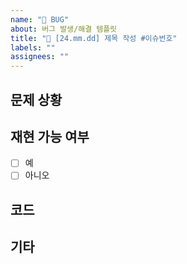 ```yaml
---
name: "🐛 BUG"
about: 버그 발생/해결 템플릿
title: "🐛 [24.mm.dd] 제목 작성 #이슈번호"
labels: ""
assignees: ""
---
```


<!--
✅ 원하는 기능이 구현되지 않는 경우 혹은 구현한 기능이 예상과 다르게 작동하는 경우,
✅ 어떤 기능을 구현하고자 했는지, 기능을 구현하기 위해 코드를 어떻게 작성했는지, 어떻게 구현됐는지 등 상황을 파악할 수 있게 코드와 함께 상세하게 작성해주세요.
✅ 에러 메시지가 발생한 경우, 함께 첨부해주세요.
✅ 필요한 경우, 이미지와 동영상을 첨부해주세요.

✅ 문제 상황을 해결한 경우, 제목에 Bug이슈 번호를 함께 작성해주세요.
✅ 어떻게 해결했는지 코드와 함께 상세하게 설명해주세요. (어느 부분이 문제였는지, 어떻게 해결했는지 등. 참고 링크가 있는 경우 함께 작성)


- 필수 내용: 문제 상황, 코드, 에러 메시지, 이슈 번호(해결한 경우)
- 선택 사항: 이미지, 동영상, 참고 링크

✅ labels와 assignees를 연결해주세요.
✅ 작업이 완료된 뒤, projects, milestones, developments를 연결해주세요.
-->

## 문제 상황

<!-- 여기에 문제 상황을 상세하게 작성해주세요. -->

## 재현 가능 여부

<!-- 확인한 버그 상황을 재현 가능한지 여부를 체크 -->

- [ ] 예
- [ ] 아니오

## 코드

<!-- 코드를 올릴 때, VS Code 캡쳐본과 함께 해당 코드를 복사해서 올려주세요.
에러메시지가 있는 경우, 에러메시지 캡쳐본과 함께 에러메시지를 복사해서 올려주세요. -->

## 기타

<!-- 이미지, 동영상, 참고 링크 -->
